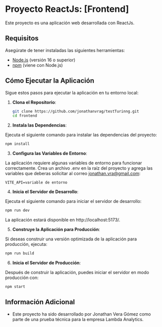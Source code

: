 # Proyecto ReactJs: [Frontend]

Este proyecto es una aplicación web desarrollada con ReactJs.

## Requisitos

Asegúrate de tener instaladas las siguientes herramientas:

- [Node.js](https://nodejs.org/) (versión 16 o superior)
- [npm](https://www.npmjs.com/) (viene con Node.js)

## Cómo Ejecutar la Aplicación

Sigue estos pasos para ejecutar la aplicación en tu entorno local:

1. **Clona el Repositorio**:

   ```bash
   git clone https://github.com/jonathanvrag/testTurinng.git
   cd frontend
   ```

2.  **Instala las Dependencias**:

Ejecuta el siguiente comando para instalar las dependencias del proyecto:

   ```bash
   npm install
   ```

3. **Configura las Variables de Entorno**:

La aplicación requiere algunas variables de entorno para funcionar correctamente. Crea un archivo .env en la raíz del proyecto y agrega las variables que deberas solicitar al correo jonathan.vra@gmail.com:

   ```env
   VITE_API=variable de entorno
   ```

4. **Inicia el Servidor de Desarrollo**:

Ejecuta el siguiente comando para iniciar el servidor de desarrollo:

   ```bash
   npm run dev
   ```

La aplicación estará disponible en http://localhost:5173/.

5. **Construye la Aplicación para Producción**:

Si deseas construir una versión optimizada de la aplicación para producción, ejecuta:

   ```bash
   npm run build
   ```

6. **Inicia el Servidor de Producción**:

Después de construir la aplicación, puedes iniciar el servidor en modo producción con:

   ```bash
   npm start
   ```

## Información Adicional

<!-- - La aplicación está desplegada en [-jonathanvera.netlify.app.](https://-jonathanvera.netlify.app) -->

- Este proyecto ha sido desarrollado por Jonathan Vera Gómez como parte de una prueba técnica para la empresa Lambda Analytics.
